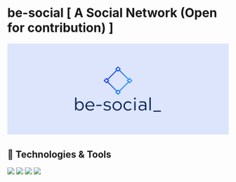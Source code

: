 # be-social [ A Social Network (Open for contribution) ]

![Logo](https://github.com/Ashutosh00710/be-social_/blob/master/client/src/assets/cover.png)

## 🔧 Technologies & Tools

![](https://img.shields.io/badge/Code-JavaScript-informational?style=flat&logo=javascript&logoColor=white&color=2bbc8a)
![](https://img.shields.io/badge/Database-MongoDG-informational?style=flat&logo=mongodb&logoColor=white&color=2bbc8a)
![](https://img.shields.io/badge/Backend-Node.js-informational?style=flat&logo=node.js&logoColor=white&color=2bbc8a)
![](https://img.shields.io/badge/Styling-MaterialUI-informational?style=flat&logo=material-ui&logoColor=white&color=2bbc8a)
